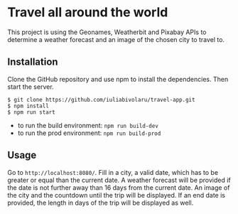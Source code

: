 # Travel all around the world

This project is using the Geonames, Weatherbit and Pixabay APIs to determine a weather forecast and an image of the chosen city to travel to.

## Installation

Clone the GitHub repository and use npm to install the dependencies. Then start the server.

```
$ git clone https://github.com/iuliabivolaru/travel-app.git
$ npm install
$ npm run start
```
- to run the build environment:
`npm run build-dev`
- to run the prod environment:
`npm run build-prod`

## Usage

Go to `http://localhost:8080/`.
Fill in a city, a valid date, which has to be greater or equal than the current date.
A weather forecast will be provided if the date is not further away than 16 days from the current date.
An image of the city and the countdown until the trip will be displayed. 
If an end date is provided, the length in days of the trip will be displayed as well.